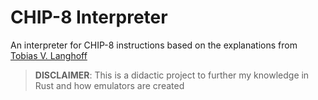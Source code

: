 # CHIP-8 Interpreter

An interpreter for CHIP-8 instructions based on the explanations from [Tobias V. Langhoff](https://tobiasvl.github.io/blog/write-a-chip-8-emulator)

> __DISCLAIMER__:
> This is a didactic project to further my knowledge in Rust and how emulators are created
